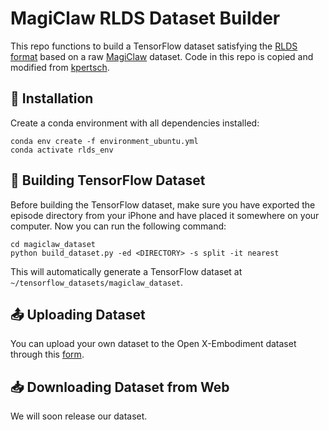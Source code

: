 # MagiClaw RLDS Dataset Builder

This repo functions to build a TensorFlow dataset satisfying the [RLDS format](https://github.com/google-research/rlds#dataset-format) based on a raw [MagiClaw](https://appadvice.com/app/magiclaw/6661033548) dataset. Code in this repo is copied and modified from [kpertsch](https://github.com/kpertsch/rlds_dataset_builder).

## 🔧 Installation
Create a conda environment with all dependencies installed:
```
conda env create -f environment_ubuntu.yml
conda activate rlds_env
```

## 🔨 Building TensorFlow Dataset
Before building the TensorFlow dataset, make sure you have exported the episode directory from your iPhone and have placed it somewhere on your computer. Now you can run the following command:
```
cd magiclaw_dataset
python build_dataset.py -ed <DIRECTORY> -s split -it nearest
```
This will automatically generate a TensorFlow dataset at `~/tensorflow_datasets/magiclaw_dataset`.

## 📤 Uploading Dataset
You can upload your own dataset to the Open X-Embodiment dataset through this [form](https://docs.google.com/forms/d/e/1FAIpQLSeYinS_Y5Bf1ufTnlROULVquD4gw6xY_wUBssfVYkHNaPp4LQ/viewform).

## 📥 Downloading Dataset from Web
We will soon release our dataset.

